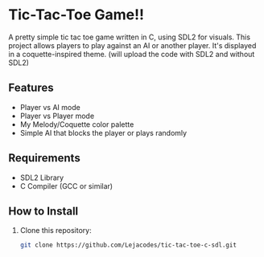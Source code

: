 # Tic-Tac-Toe Game!!

A pretty simple tic tac toe game written in C, using SDL2 for visuals.
This project allows players to play against an AI or another player.
It's displayed in a coquette-inspired theme.
(will upload the code with SDL2 and without SDL2)

## Features
- Player vs AI mode
- Player vs Player mode
- My Melody/Coquette color palette
- Simple AI that blocks the player or plays randomly

## Requirements
- SDL2 Library
- C Compiler (GCC or similar)

## How to Install
1. Clone this repository:
   ```bash
   git clone https://github.com/Lejacodes/tic-tac-toe-c-sdl.git

